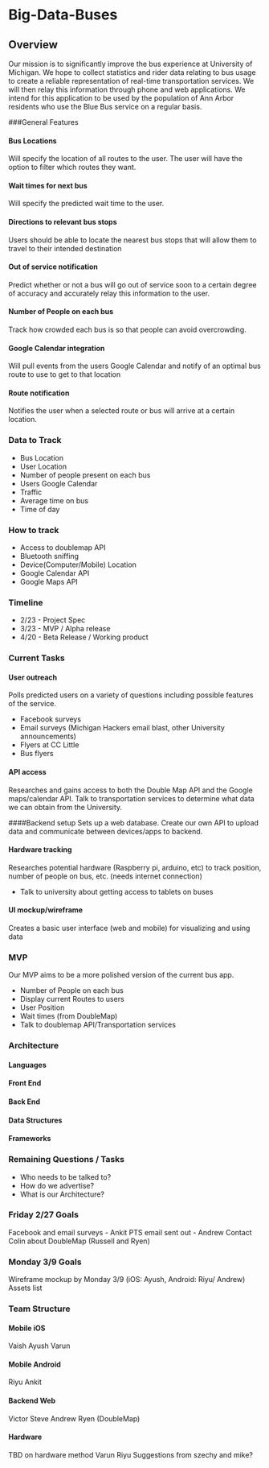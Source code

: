 # Big-Data-Buses

## Overview

Our mission is to significantly improve the bus experience at University of Michigan. We hope to collect statistics and rider data relating to bus usage to create a reliable representation of real-time transportation services. We will then relay this information through phone and web applications. We intend for this application to be used by the population of Ann Arbor residents who use the Blue Bus service on a regular basis.

###General Features

#### Bus Locations
Will specify the location of all routes to the user. The user will have the option to filter which routes they want. 

#### Wait times for next bus
Will specify the predicted wait time to the user.

#### Directions to relevant bus stops
Users should be able to locate the nearest bus stops that will allow them to travel to their intended destination

#### Out of service notification
Predict whether or not a bus will go out of service soon to a certain degree of accuracy and accurately relay this information to the user.

#### Number of People on each bus
 Track how crowded each bus is so that people can avoid overcrowding.

#### Google Calendar integration
Will pull events from the users Google Calendar and notify of an optimal bus route to use to get to that location

#### Route notification
Notifies the user when a selected route or bus will arrive at a certain location.
  

### Data to Track


+ Bus Location
+ User Location
+ Number of people present on each bus
+ Users Google Calendar
+ Traffic
+ Average time on bus
+ Time of day

### How to track


+ Access to doublemap API
+ Bluetooth sniffing
+ Device(Computer/Mobile) Location
+ Google Calendar API
+ Google Maps API

### Timeline

+ 2/23 - Project Spec
+ 3/23 - MVP / Alpha release
+ 4/20 - Beta Release / Working product

### Current Tasks


#### User outreach
Polls predicted users on a variety of questions including possible features of the service. 
+ Facebook surveys
+ Email surveys (Michigan Hackers email blast, other University announcements)
+ Flyers at CC Little
+ Bus flyers


#### API access
Researches and gains access to both the Double Map API and the Google maps/calendar API. Talk to transportation services to determine what data we can obtain from the University. 

####Backend setup
Sets up a web database. Create our own API to upload data and communicate between devices/apps to backend.


#### Hardware tracking
Researches potential hardware (Raspberry pi, arduino, etc) to track position, number of people on bus, etc. (needs internet connection)
+  Talk to university about getting access to tablets on buses

#### UI mockup/wireframe
Creates a basic user interface (web and mobile) for visualizing and using data

### MVP
Our MVP aims to be a more polished version of the current bus app. 
+ Number of People on each bus
+ Display current Routes to users
+ User Position
+ Wait times (from DoubleMap)
+ Talk to doublemap API/Transportation services

### Architecture


#### Languages


#### Front End

#### Back End

#### Data Structures


#### Frameworks

### Remaining Questions / Tasks
+ Who needs to be talked to?
+ How do we advertise?
+ What is our Architecture?

### Friday 2/27 Goals
Facebook and email surveys - Ankit
PTS email sent out - Andrew
Contact Colin about DoubleMap (Russell and Ryen)

### Monday 3/9 Goals
Wireframe mockup by Monday 3/9 (iOS: Ayush, Android: Riyu/ Andrew)
Assets list


### Team Structure

#### Mobile iOS
Vaish
Ayush
Varun

#### Mobile Android
Riyu
Ankit

#### Backend Web
Victor
Steve
Andrew
Ryen (DoubleMap)

#### Hardware
TBD on hardware method
Varun
Riyu 
Suggestions from szechy and mike?


